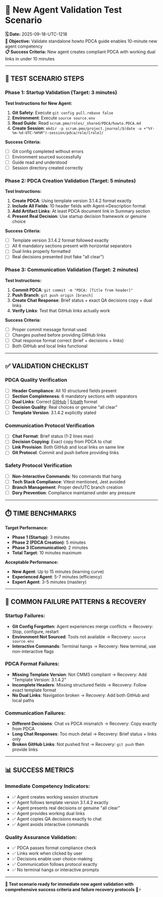 # 🧪 **New Agent Validation Test Scenario**

**🗓️ Date:** 2025-09-18-UTC-1218  
**🎯 Objective:** Validate standalone howto PDCA guide enables 10-minute new agent competency  
**📋 Success Criteria:** New agent creates compliant PDCA with working dual links in under 10 minutes  

---

## **🔬 TEST SCENARIO STEPS**

### **Phase 1: Startup Validation (Target: 3 minutes)**

**Test Instructions for New Agent:**
1. **Git Safety**: Execute `git config pull.rebase false`
2. **Environment**: Execute `source source.env`  
3. **Read Guide**: Read `scrum.pmo/roles/_shared/PDCA/howto.PDCA.md`
4. **Create Session**: `mkdir -p scrum.pmo/project.journal/$(date -u +"%Y-%m-%d-UTC-%H%M")-session/pdca/role/[role]/`

**Success Criteria:**
- [ ] Git config completed without errors
- [ ] Environment sourced successfully  
- [ ] Guide read and understood
- [ ] Session directory created correctly

### **Phase 2: PDCA Creation Validation (Target: 5 minutes)**

**Test Instructions:**
1. **Create PDCA**: Using template version 3.1.4.2 format exactly
2. **Include All Fields**: 10 header fields with Agent→Description format
3. **Add Artifact Links**: At least PDCA document link in Summary section
4. **Present Real Decision**: Use startup decision framework or genuine choice

**Success Criteria:**
- [ ] Template version 3.1.4.2 format followed exactly
- [ ] All 6 mandatory sections present with horizontal separators
- [ ] Dual links properly formatted
- [ ] Real decisions presented (not fake "all clear")

### **Phase 3: Communication Validation (Target: 2 minutes)**

**Test Instructions:**
1. **Commit PDCA**: `git commit -m "PDCA: [Title from header]"`
2. **Push Branch**: `git push origin [branch]`
3. **Create Chat Response**: Brief status + exact QA decisions copy + dual links
4. **Verify Links**: Test that GitHub links actually work

**Success Criteria:**
- [ ] Proper commit message format used
- [ ] Changes pushed before providing GitHub links
- [ ] Chat response format correct (brief + decisions + links)
- [ ] Both GitHub and local links functional

---

## **✅ VALIDATION CHECKLIST**

### **PDCA Quality Verification**
- [ ] **Header Compliance**: All 10 structured fields present
- [ ] **Section Completeness**: 6 mandatory sections with separators
- [ ] **Dual Links**: Correct [GitHub](URL) | [§/path](../relative) format
- [ ] **Decision Quality**: Real choices or genuine "all clear"
- [ ] **Template Version**: 3.1.4.2 explicitly stated

### **Communication Protocol Verification**
- [ ] **Chat Format**: Brief status (1-2 lines max)
- [ ] **Decision Copying**: Exact copy from PDCA to chat
- [ ] **Link Provision**: Both GitHub and local links on same line
- [ ] **Git Protocol**: Commit and push before providing links

### **Safety Protocol Verification**
- [ ] **Non-Interactive Commands**: No commands that hang
- [ ] **Tech Stack Compliance**: Vitest mentioned, Jest avoided
- [ ] **Branch Management**: Proper dev/UTC branch creation
- [ ] **Dory Prevention**: Compliance maintained under any pressure

---

## **⏱️ TIME BENCHMARKS**

**Target Performance:**
- **Phase 1 (Startup)**: 3 minutes
- **Phase 2 (PDCA Creation)**: 5 minutes  
- **Phase 3 (Communication)**: 2 minutes
- **Total Target**: 10 minutes maximum

**Acceptable Performance:**
- **New Agent**: Up to 15 minutes (learning curve)
- **Experienced Agent**: 5-7 minutes (efficiency)
- **Expert Agent**: 3-5 minutes (mastery)

---

## **🚨 COMMON FAILURE PATTERNS & RECOVERY**

### **Startup Failures:**
- **Git Config Forgotten**: Agent experiences merge conflicts → Recovery: Stop, configure, restart
- **Environment Not Sourced**: Tools not available → Recovery: `source source.env`
- **Interactive Commands**: Terminal hangs → Recovery: New terminal, use non-interactive flags

### **PDCA Format Failures:**
- **Missing Template Version**: Not CMM3 compliant → Recovery: Add "Template Version: 3.1.4.2"
- **Incomplete Headers**: Missing structured fields → Recovery: Follow exact template format
- **No Dual Links**: Navigation broken → Recovery: Add both GitHub and local paths

### **Communication Failures:**
- **Different Decisions**: Chat vs PDCA mismatch → Recovery: Copy exactly from PDCA
- **Long Chat Responses**: Too much detail → Recovery: Brief status + links only
- **Broken GitHub Links**: Not pushed first → Recovery: `git push` then provide links

---

## **📊 SUCCESS METRICS**

### **Immediate Competency Indicators:**
- ✅ Agent creates working session structure
- ✅ Agent follows template version 3.1.4.2 exactly
- ✅ Agent presents real decisions or genuine "all clear"
- ✅ Agent provides working dual links  
- ✅ Agent copies QA decisions exactly to chat
- ✅ Agent avoids interactive commands

### **Quality Assurance Validation:**
- ✅ PDCA passes format compliance check
- ✅ Links work when clicked by user
- ✅ Decisions enable user choice-making
- ✅ Communication follows protocol exactly
- ✅ No terminal hangs or interactive prompts

---

**🧪 Test scenario ready for immediate new agent validation with comprehensive success criteria and failure recovery protocols** 🔬⚡